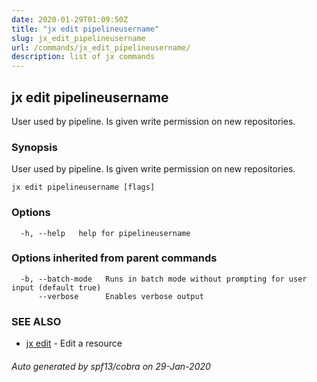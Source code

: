 ```yaml
---
date: 2020-01-29T01:09:50Z
title: "jx edit pipelineusername"
slug: jx_edit_pipelineusername
url: /commands/jx_edit_pipelineusername/
description: list of jx commands
---
```

## jx edit pipelineusername

User used by pipeline. Is given write permission on new repositories.

### Synopsis

User used by pipeline. Is given write permission on new repositories.

```
jx edit pipelineusername [flags]
```

### Options

```
  -h, --help   help for pipelineusername
```

### Options inherited from parent commands

```
  -b, --batch-mode   Runs in batch mode without prompting for user input (default true)
      --verbose      Enables verbose output
```

### SEE ALSO

* [jx edit](/commands/jx_edit/)	 - Edit a resource

###### Auto generated by spf13/cobra on 29-Jan-2020
